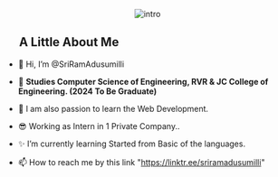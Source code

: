 <div align="Center">

![intro](https://user-images.githubusercontent.com/61102759/209456873-39b37c53-034e-44b1-b990-c55e3d894864.gif)
</div>














<h2><img width="20"> A Little About Me</h2> 

- 👋 Hi, I’m @SriRamAdusumilli

- 👀 <b>Studies Computer Science of Engineering, RVR & JC College of Engineering. (2024 To Be Graduate)</b><br/>

- 💖 I am also passion to learn the Web Development.

- 😎 Working as Intern in 1 Private Company..

- ✨ I’m currently learning Started from Basic of the languages.

- 📫 How to reach me by this link "https://linktr.ee/sriramadusumilli"

<!---
SriRamAdusumilli/SriRamAdusumilli is a ✨ special ✨ repository because its `README.md` (this file) appears on your GitHub profile.
You can click the Preview link to take a look at your changes.
--->



